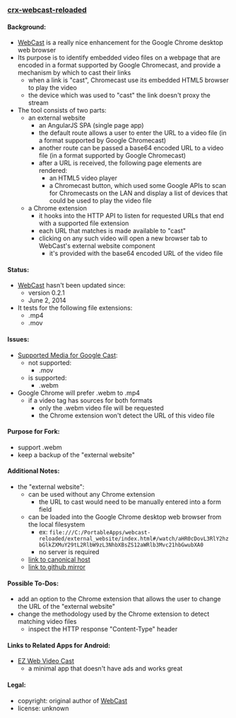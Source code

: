 ### [crx-webcast-reloaded](https://github.com/warren-bank/crx-webcast-reloaded)

#### Background:

* [WebCast](https://chrome.google.com/webstore/detail/webcast/gmenldaghgogpiajaipajaphcjbankna?hl=en) is a really nice enhancement for the Google Chrome desktop web browser
* Its purpose is to identify embedded video files on a webpage that are encoded in a format supported by Google Chromecast, and provide a mechanism by which to cast their links
  * when a link is "cast", Chromecast use its embedded HTML5 browser to play the video
  * the device which was used to "cast" the link doesn't proxy the stream
* The tool consists of two parts:
  * an external website
    * an AngularJS SPA (single page app)
    * the default route allows a user to enter the URL to a video file (in a format supported by Google Chromecast)
    * another route can be passed a base64 encoded URL to a video file (in a format supported by Google Chromecast)
    * after a URL is received, the following page elements are rendered:
      * an HTML5 video player
      * a Chromecast button, which used some Google APIs to scan for Chromecasts on the LAN and display a list of devices that could be used to play the video file
  * a Chrome extension
    * it hooks into the HTTP API to listen for requested URLs that end with a supported file extension
    * each URL that matches is made available to "cast"
    * clicking on any such video will open a new browser tab to WebCast's external website component
      * it's provided with the base64 encoded URL of the video file

#### Status:

* [WebCast](https://chrome.google.com/webstore/detail/webcast/gmenldaghgogpiajaipajaphcjbankna?hl=en) hasn't been updated since:
  * version 0.2.1
  * June 2, 2014
* It tests for the following file extensions:
  * .mp4
  * .mov

#### Issues:

* [Supported Media for Google Cast](https://developers.google.com/cast/docs/media):
  * not supported:
    * .mov
  * is supported:
    * .webm
* Google Chrome will prefer .webm to .mp4
  * if a video tag has sources for both formats
    * only the .webm video file will be requested
    * the Chrome extension won't detect the URL of this video file

#### Purpose for Fork:

* support .webm
* keep a backup of the "external website"

#### Additional Notes:

* the "external website":
  * can be used without any Chrome extension
    * the URL to cast would need to be manually entered into a form field
  * can be loaded into the Google Chrome desktop web browser from the local filesystem
    * ex: `file:///C:/PortableApps/webcast-reloaded/external_website/index.html#/watch/aHR0cDovL3RlY2hzbGlkZXMuY29tL2RlbW9zL3NhbXBsZS12aWRlb3Mvc21hbGwubXA0`
    * no server is required
  * [link to canonical host](http://web-cast.appspot.com/)
  * [link to github mirror](http://warren-bank.github.io/crx-webcast-reloaded/external_website/index.html)

#### Possible To-Dos:

* add an option to the Chrome extension that allows the user to change the URL of the "external website"
* change the methodology used by the Chrome extension to detect matching video files
  * inspect the HTTP response "Content-Type" header

#### Links to Related Apps for Android:

* [EZ Web Video Cast](https://play.google.com/store/apps/details?id=com.hecorat.videocast)
  * a minimal app that doesn't have ads and works great

#### Legal:

* copyright: original author of [WebCast](https://chrome.google.com/webstore/detail/webcast/gmenldaghgogpiajaipajaphcjbankna?hl=en)
* license: unknown
